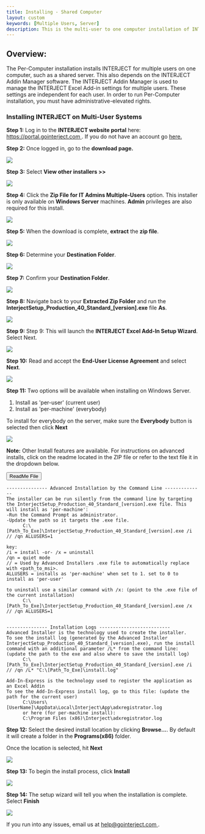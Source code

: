 ```yaml
---
title: Installing - Shared Computer
layout: custom
keywords: [Multiple Users, Server]
description: This is the multi-user to one computer installation of INTERJECT.
---
```


##  **Overview:**

The Per-Computer installation installs INTERJECT for multiple users on one computer, such as a shared server. This also depends on the INTERJECT Addin Manager software. The INTERJECT Addin Manager is used to manage the INTERJECT Excel Add-in settings for multiple users. These settings are independent for each user. In order to run Per-Computer installation, you must have administrative-elevated rights. 

###  Installing INTERJECT on Multi-User Systems 

**Step 1:** Log in to the **INTERJECT website portal** here: [ https://portal.gointerject.com ](https://portal.gointerject.com/login.html). If you do not have an account go [ here. ](https://portal.gointerject.com/invite.html?mode=create)

**Step 2:** Once logged in, go to the **download page.**

![](/images/SharedComputer/15.jpg)
<br>
  


**Step 3:** Select **View other installers >>**

![](/images/SharedComputer/16.png)
<br>
  


**Step 4:** Click the **Zip File for IT Admins Multiple-Users** option. This installer is only available on **Windows Server** machines. **Admin** privileges are also required for this install.

![](/images/SharedComputer/17.png)
<br>

**Step 5:** When the download is complete, **extract** the **zip file**. 

![](/images/SharedComputer/22.png)
<br>
  


**Step 6:** Determine your **Destination Folder**. 

![](/images/SharedComputer/24.jpg)
<br>
  


**Step 7:** Confirm your **Destination Folder**. 

![](/images/SharedComputer/25.jpg)
<br>
  


**Step 8:** Navigate back to your **Extracted Zip Folder** and run the **InterjectSetup_Production_40_Standard_\[version\].exe** file **As**.


![](/images/SharedComputer/31.png)
<br>



**Step 9:** Step 9: This will launch the **INTERJECT Excel Add-In Setup Wizard**. Select Next.

![](/images/SharedComputer/33.png)
<br>

**Step 10:** Read and accept the **End-User License Agreement** and select **Next**. 

![](/images/SharedComputer/34.png)
<br>
  

**Step 11:** Two options will be available when installing on Windows Server.
1. Install as 'per-user' (current user)
2. Install as 'per-machine' (everybody) 

To install for everybody on the server, make sure the **Everybody** button is selected then click **Next**

![](/images/SharedComputer/37.png)
<br>

**Note:** Other Install features are available. For instructions on advanced installs, click on the readme located in the ZIP file or refer to the text file it in the dropdown below.

<button class="collapsible">ReadMe File</button>
<div markdown="1" class="panel">

```
--------------- Advanced Installation by the Command Line -------------- 
The installer can be run silently from the command line by targeting the InterjectSetup_Production_40_Standard_[version].exe file. This will install as 'per-machine': 
-Run the Command Prompt as administrator.
-Update the path so it targets the .exe file.
      C:\[Path_To_Exe]\InterjectSetup_Production_40_Standard_[version].exe /i // /qn ALLUSERS=1

key:
/i = install -or- /x = uninstall
/qn = quiet mode 
// = Used by Advanced Installers .exe file to automatically replace with <path_to_msi>. 
ALLUSERS = installs as 'per-machine' when set to 1. set to 0 to install as 'per-user' 

to uninstall use a similar command with /x: (point to the .exe file of the current installation)
      C:\[Path_To_Exe]\InterjectSetup_Production_40_Standard_[version].exe /x // /qn ALLUSERS=1


--------------- Installation Logs -------------------------- 
Advanced Installer is the technology used to create the installer.
To see the install log (generated by the Advanced Installer InterjectSetup_Production_40_Standard_[version].exe), run the install command with an additional parameter /L* from the command line:
(update the path to the exe and also where to save the install log)
      C:\[Path_To_Exe]\InterjectSetup_Production_40_Standard_[version].exe /i // /qn /L* "C:\[Path_To_Exe]\install.log" 

Add-In-Express is the technology used to register the application as an Excel Addin
To see the Add-In-Express install log, go to this file: (update the path for the current user)
      C:\Users\[UserName]\AppData\Local\Interject\App\adxregistrator.log
      or here (for per-machine install):
      C:\Program Files (x86)\Interject\adxregistrator.log
```

</div>

**Step 12:** Select the desired install location by clicking **Browse...**. By default it will create a folder in the **Programs(x86)** folder.

Once the location is selected, hit **Next**

![](/images/SharedComputer/38.png)
<br>
  
**Step 13:** To begin the install process, click **Install**

![](/images/SharedComputer/39.png)
<br>


**Step 14:** The setup wizard will tell you when the installation is complete. Select **Finish**

![](/images/SharedComputer/36.jpg)
<br>
  


If you run into any issues, email us at [ help@gointerject.com ](mailto:help@gointerject.com). 
